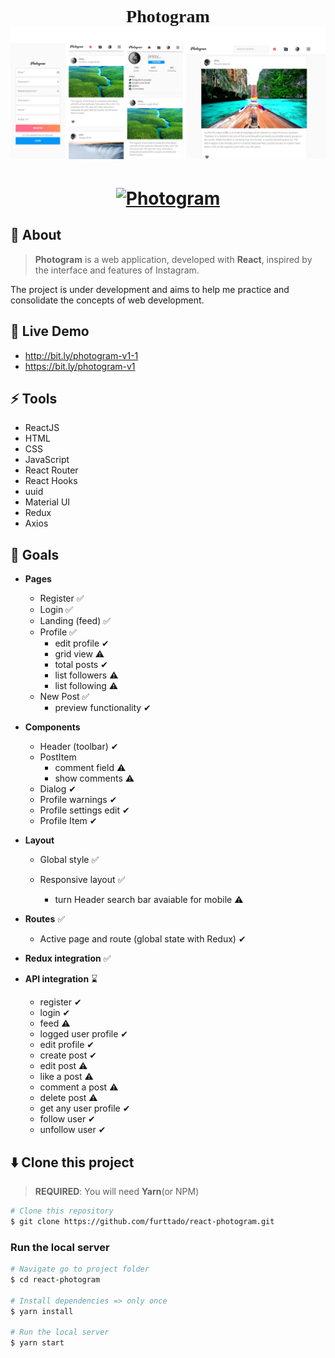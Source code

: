 <h1 align="center" style="font-family: Pacifico, cursive">
    Photogram
      <a href="https://github.com/furttado/react-photogram"><img src="./app-snapshot.png" alt="Photogram"/></a> 
</h1>


<h1 align="center" >
      <a href="https://github.com/furttado/react-photogram"><img src="./app-snapshot-gif.gif" alt="Photogram"/></a> 
</h1>



## 📢 About

> **Photogram** is a web application, developed with **React**, inspired by the interface and features of Instagram.

The project is under development and aims to help me practice and consolidate the concepts of web development.



## 🚀 Live Demo
* http://bit.ly/photogram-v1-1
* https://bit.ly/photogram-v1




## ⚡ Tools

* ReactJS
* HTML
* CSS
* JavaScript
* React Router
* React Hooks
* uuid
* Material UI
* Redux
* Axios



## 📌 Goals

* **Pages**

  * Register ✅
  * Login ✅
  * Landing (feed) ✅
  * Profile ✅
    * edit profile ✔
    * grid view ⚠️
    * total posts ✔
    * list followers ⚠️
    * list following ⚠️
  * New Post  ✅
    * preview functionality ✔

* **Components**

  * Header (toolbar)  ✔
  * PostItem
    * comment field ⚠️
    * show comments ⚠️
  * Dialog ✔
  * Profile warnings ✔
  * Profile settings edit ✔
  * Profile Item ✔

  

* **Layout**

  * Global style ✅

  * Responsive layout ✅

    * turn Header search bar avaiable for mobile ⚠️

    

* **Routes** ✅

  * Active page and route (global state with Redux) ✔
  
* **Redux integration** ✅

* **API integration** ⌛

  * register ✔
  * login ✔
  * feed ⚠️
  * logged user profile ✔
  * edit profile ✔
  * create post ✔
  * edit post  ⚠️
  * like a post ⚠️
  * comment a post ⚠️
  * delete post ⚠️
  * get any user profile ✔
  * follow user ✔
  * unfollow user ✔

  

## ⬇️ Clone this project

> **REQUIRED**: You will need **Yarn**(or NPM) 

```bash
# Clone this repository
$ git clone https://github.com/furttado/react-photogram.git
```

### Run  the local server

```bash
# Navigate go to project folder
$ cd react-photogram

# Install dependencies => only once
$ yarn install

# Run the local server
$ yarn start
```

